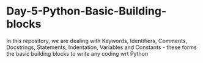 # Day-5-Python-Basic-Building-blocks
In this repository, we are dealing with Keywords, Identifiers, Comments, Docstrings, Statements, Indentation, Variables and Constants - these forms the basic building blocks to write any coding wrt Python
